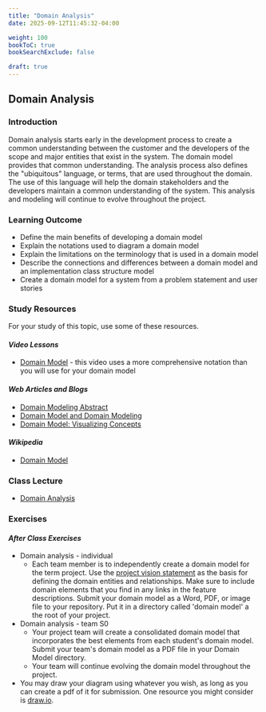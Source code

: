 ```yaml
---
title: "Domain Analysis"
date: 2025-09-12T11:45:32-04:00

weight: 100
bookToC: true
bookSearchExclude: false

draft: true
---
```


## Domain Analysis

### Introduction

Domain analysis starts early in the development process to create a common understanding between the customer and the developers of the scope and major entities that exist in the system. The domain model provides that common understanding. The analysis process also defines the "ubiquitous" language, or terms, that are used throughout the domain. The use of this language will help the domain stakeholders and the developers maintain a common understanding of the system. This analysis and modeling will continue to evolve throughout the project.

### Learning Outcome

* Define the main benefits of developing a domain model
* Explain the notations used to diagram a domain model
* Explain the limitations on the terminology that is used in a domain model
* Describe the connections and differences between a domain model and an implementation class structure model
* Create a domain model for a system from a problem statement and user stories

### Study Resources

For your study of this topic, use some of these resources.

#### *Video Lessons*

* [Domain Model](https://www.youtube.com/watch?v=kHCzG6okHos) - this video uses a more comprehensive notation than you will use for your domain model

#### *Web Articles and Blogs*

* [Domain Modeling Abstract](https://framework.scaledagile.com/domain-modeling/)
* [Domain Model and Domain Modeling](https://stg-tud.github.io/eise/WS11-EiSE-07-Domain_Modeling.pdf)
* [Domain Model: Visualizing Concepts](https://csis.pace.edu/~marchese/CS616/Lec5/se_l5a.htm)

#### *Wikipedia*

* [Domain Model](https://en.wikipedia.org/wiki/Domain_model)

### Class Lecture

* [Domain Analysis](/downloads/slides/domain-analysis.pptx)

### Exercises

#### *After Class Exercises*

* Domain analysis - individual
    * Each team member is to independently create a domain model for the term project. Use the [project vision statement](/docs/project/vision) as the basis for defining the domain entities and relationships. Make sure to include domain elements that you find in any links in the feature descriptions. Submit your domain model as a Word, PDF, or image file to your repository. Put it in a directory called 'domain model' a the root of your project.
* Domain analysis - team S0
    * Your project team will create a consolidated domain model that incorporates the best elements from each student's domain model. Submit your team's domain model as a PDF file in your Domain Model directory.
    * Your team will continue evolving the domain model throughout the project.
* You may draw your diagram using whatever you wish, as long as you can create a pdf of it for submission. One resource you might consider is [draw.io](https://www.drawio.com/).